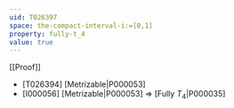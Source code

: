 ```yaml
---
uid: T026397
space: the-compact-interval-i:=[0,1]
property: fully-t_4
value: true
---
```

[[Proof]]

* [T026394] [Metrizable|P000053]
* [I000056] [Metrizable|P000053] => [Fully $T_4$|P000035]

